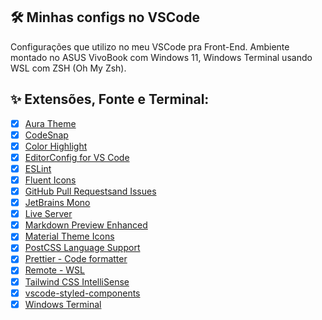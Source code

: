 ## :hammer_and_wrench: Minhas configs no VSCode

Configurações que utilizo no meu VSCode pra Front-End. Ambiente montado no ASUS VivoBook com Windows 11, Windows Terminal usando WSL com ZSH (Oh My Zsh).

## ✨ Extensões, Fonte e Terminal:

- [x] [Aura Theme](https://github.com/daltonmenezes/aura-theme)
- [x] [CodeSnap](https://marketplace.visualstudio.com/items?itemName=adpyke.codesnap)
- [x] [Color Highlight](https://marketplace.visualstudio.com/items?itemName=naumovs.color-highlight)
- [x] [EditorConfig for VS Code](https://marketplace.visualstudio.com/items?itemName=EditorConfig.EditorConfig)
- [x] [ESLint](https://marketplace.visualstudio.com/items?itemName=dbaeumer.vscode-eslint) 
- [x] [Fluent Icons](https://github.com/fayazara/fluenticons)
- [x] [GitHub Pull Requestsand Issues](https://marketplace.visualstudio.com/items?itemName=GitHub.vscode-pull-request-github)
- [x] [JetBrains Mono](https://www.jetbrains.com/pt-br/lp/mono/)
- [x] [Live Server](https://marketplace.visualstudio.com/items?itemName=ritwickdey.LiveServer)
- [x] [Markdown Preview Enhanced](https://marketplace.visualstudio.com/items?itemName=shd101wyy.markdown-preview-enhanced)
- [x] [Material Theme Icons](https://marketplace.visualstudio.com/items?itemName=Equinusocio.vsc-material-theme-icons)
- [x] [PostCSS Language Support](https://marketplace.visualstudio.com/items?itemName=csstools.postcss)
- [x] [Prettier - Code formatter](https://marketplace.visualstudio.com/items?itemName=SimonSiefke.prettier-vscode)
- [x] [Remote - WSL](https://marketplace.visualstudio.com/items?itemName=ms-vscode-remote.remote-wsl)
- [x] [Tailwind CSS IntelliSense](https://marketplace.visualstudio.com/items?itemName=bradlc.vscode-tailwindcss)
- [x] [vscode-styled-components](https://marketplace.visualstudio.com/items?itemName=jpoissonnier.vscode-styled-components)
- [x] [Windows Terminal](https://apps.microsoft.com/store/detail/windows-terminal/9N0DX20HK701?hl=pt-br&gl=br&icid=CNavAppsWindowsApps)

